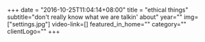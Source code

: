 +++
date = "2016-10-25T11:04:14+08:00"
title = "ethical things"
subtitle="don't really know what we are talkin' about"
year=""
img=["settings.jpg"]
video-link=[]
featured_in_home=""
category=""
clientLogo=""
+++
